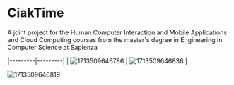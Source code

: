 # CiakTime
A joint project for the Human Computer Interaction and Mobile Applications and Cloud Computing courses from the master's degree in Engineering in Computer Science at Sapienza




|---------|---------|
| ![1713509646786](https://github.com/ValeSisti/CiakTime/assets/66778797/2d3549e6-2774-4170-835f-5821792ccdf7) | ![1713509646836](https://github.com/ValeSisti/CiakTime/assets/66778797/1b80991d-f938-4bc6-a710-764d1fd8de6b) |


![1713509646819](https://github.com/ValeSisti/CiakTime/assets/66778797/f6df3d5f-bd05-4741-9146-1c8d6b7787b3)
